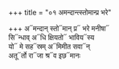 +++
title = "०१ अमन्दान्त्स्तोमान्प्र भरे"

+++
अ᳓मन्दान् स्तो᳓मान् प्र᳓ भरे मनीषा᳓  
सि᳓न्धाव् अ᳓धि क्षियतो᳓ भाविय᳓स्य  
यो᳓ मे सह᳓स्रम् अ᳓मिमीत सवा᳓न्  
अतू᳓र्तो रा᳓जा श्र᳓व इछ᳓मानः